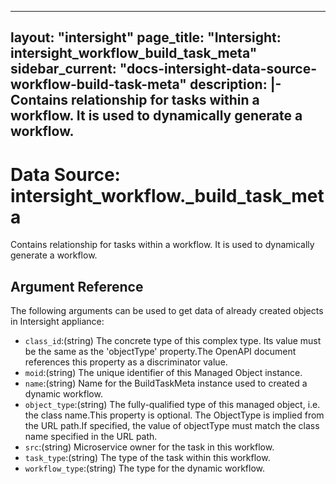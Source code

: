 
---
layout: "intersight"
page_title: "Intersight: intersight_workflow_build_task_meta"
sidebar_current: "docs-intersight-data-source-workflow-build-task-meta"
description: |-
Contains relationship for tasks within a workflow. It is used to dynamically generate a workflow.
---

# Data Source: intersight_workflow._build_task_meta
Contains relationship for tasks within a workflow. It is used to dynamically generate a workflow.
## Argument Reference
The following arguments can be used to get data of already created objects in Intersight appliance:
* `class_id`:(string) The concrete type of this complex type. Its value must be the same as the 'objectType' property.The OpenAPI document references this property as a discriminator value. 
* `moid`:(string) The unique identifier of this Managed Object instance. 
* `name`:(string) Name for the BuildTaskMeta instance used to created a dynamic workflow. 
* `object_type`:(string) The fully-qualified type of this managed object, i.e. the class name.This property is optional. The ObjectType is implied from the URL path.If specified, the value of objectType must match the class name specified in the URL path. 
* `src`:(string) Microservice owner for the task in this workflow. 
* `task_type`:(string) The type of the task within this workflow. 
* `workflow_type`:(string) The type for the dynamic workflow. 
